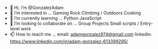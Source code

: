 - 👋 Hi, I’m @GonzalezAdam
- 👀 I’m interested in ...
      Gaming
      Rock Climbing / Outdoors
      Cooking
- 🌱 I’m currently learning ...
      Python
      JavaScript
- 💞️ I’m looking to collaborate on ...
      Group Projects
      Small scripts / Entry-level work
- 📫 How to reach me ...
      email: adamgonzalez974@gmail.com
      linkedin: https://www.linkedin.com/in/adam-gonzalez-613399295/
